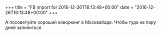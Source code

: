 +++
title = "FB import for 2016-12-26T16:13:48+00:00"
date = "2016-12-26T16:13:48+00:00"
+++

А посоветуйте хороший коворкинг в Москвабаде. Чтобы туда на пару дней запилиться



